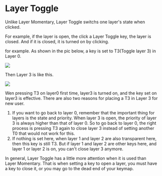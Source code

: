 # Layer Toggle

Unlike Layer Momentary, Layer Toggle switchs one layer's state when clicked.

For example, if the layer is open, the click a Layer Toggle key, the layer is closed. And if it is closed, it is turned on by clicking.

for example. As shown in the pic below, a key is set to T3(Toggle layer 3) in Layer 0.

<div style="width: 500px">

![](/assets/t-layer-01.png?500)
</div>

Then Layer 3 is like this.

<div style="width: 500px">

![](/assets/t-layer-02.png?500)
</div>

Wen pressing T3 on layer0 first time, layer3 is turned on, and the key set on layer3 is effective. There are also two reasons for placing a T3 in Layer 3 for new user.
  1. If you want to go back to layer 0, remember that the important thing for layers is the state and priority. When layer 3 is open, the priority of layer 3 is always higher than that of layer 0. So to go back to layer 0, the right process is pressing T3 again to close layer 3 instead of setting another T0 that would not work for this.
  2. If nothing is set here, when layer 1 and layer 2 are also transparent here, then this key is still T3. But if layer 1 and layer 2 are other keys here, and layer 1 or layer 2 is on, you can't close layer 3 anymore. 

In general, Layer Toggle has a little more attention when it is used than Layer Momentary. That is when setting a key to open a layer,  you must have a key to close it, or you may go to the dead end of your keymap.

